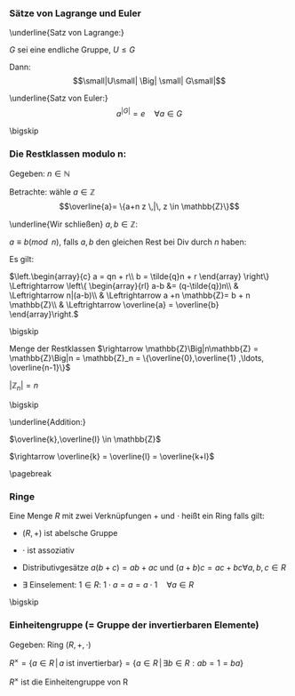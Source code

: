 ### Sätze von Lagrange und Euler

\underline{Satz von Lagrange:}

$G$ sei eine endliche Gruppe, $U \leq G$

Dann:
$$\small|U\small| \Big| \small| G\small|$$


\underline{Satz von Euler:}
$$a^{|G|} = e\quad \forall a \in G$$

\bigskip

### Die Restklassen modulo n:

Gegeben: $n \in \mathbb{N}$

Betrachte: wähle $a \in \mathbb{Z}$ $$\overline{a}= \{a+n z \,|\, z \in \mathbb{Z}\}$$

\underline{Wir schließen}
$a,b \in \mathbb{Z}$:

$a\equiv b (mod \,\,\, n)$, falls $a,b$ den gleichen Rest bei Div durch $n$ haben:

Es gilt: 

$\left.\begin{array}{c}
   a = qn + r\\
   b = \tilde{q}n + r
\end{array}
\right\} \Leftrightarrow \left\{
\begin{array}{rl}
    a-b &= (q-\tilde{q})n\\
    & \Leftrightarrow n|(a-b)\\
    & \Leftrightarrow a +n \mathbb{Z}= b + n \mathbb{Z}\\
    & \Leftrightarrow \overline{a} = \overline{b}
\end{array}\right.$

\bigskip

Menge der Restklassen $\rightarrow \mathbb{Z}\Big|n\mathbb{Z} = \mathbb{Z}\Big|n = \mathbb{Z}_n = \{\overline{0},\overline{1} ,\ldots, \overline{n-1}\}$

$|\mathbb{Z}_n| = n$

\bigskip

\underline{Addition:}

$\overline{k},\overline{l} \in \mathbb{Z}$

$\rightarrow \overline{k} = \overline{l} = \overline{k+l}$

\pagebreak

### Ringe

Eine Menge $R$ mit zwei Verknüpfungen $+$ und $\cdot$ heißt ein Ring falls gilt:

* $(R,+)$ ist abelsche Gruppe

* $\cdot$ ist assoziativ

* Distributivgesätze
$a(b+c) = ab+ac$ und 
$(a+b)c = ac+bc \forall a,b,c \in R$

* $\exists$ Einselement: $1 \in R$:
$1\cdot a = a = a \cdot 1 \quad \forall a \in R$

\bigskip

### Einheitengruppe (= Gruppe der invertierbaren Elemente)

Gegeben: Ring $(R,+,\cdot)$

$R^{\times} = \{a\in R \,|\, a \text{ ist invertierbar}\} = \{a\in R \,|\, \exists b \in R : ab = 1 = ba\}$

$R^{\times}$ ist die Einheitengruppe von R
